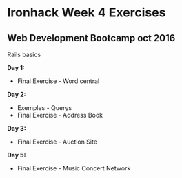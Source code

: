 # Ironhack Week 4 Exercises

## Web Development Bootcamp oct 2016

Rails basics

**Day 1:**
- Final Exercise - Word central

**Day 2:**
- Exemples - Querys
- Final Exercise - Address Book

**Day 3:**
- Final Exercise - Auction Site

**Day 5:**
- Final Exercise - Music Concert Network